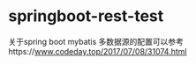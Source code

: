 # springboot-rest-test

关于spring boot mybatis 多数据源的配置可以参考https://www.codeday.top/2017/07/08/31074.html
